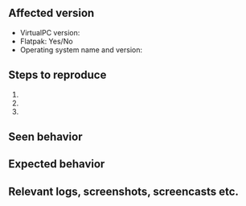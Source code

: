 <!--
Please read https://wiki.lingmo.org/Community/GettingInTouch/BugReportingGuidelines
first to ensure that you create a clear and specific issue.
-->

## Affected version
- VirtualPC version:
- Flatpak: Yes/No
- Operating system name and version:

## Steps to reproduce
1.
2.
3.

## Seen behavior


## Expected behavior


## Relevant logs, screenshots, screencasts etc.
<!-- If VirtualPC is crashing, learn how to generate a backtrace in:
https://gitlab.gnome.org/GNOME/gnome-virtualpc/-/wikis/debugging-crashes

Debug messages can also be activated to log technical information about a bug or a crash:
https://gitlab.gnome.org/GNOME/gnome-virtualpc/-/wikis/Debugging-Crashes#activating-debug-messages

You can also collect logs from a specific virtual machine, if applicable:

1. In the main page, right click on a virtual machine and go to "Preferences"
2. In the "Resources" tab, scroll to the bottom until you reach "Troubleshooting Logs"
3. Press on the folder button to open the log in a text editor
4. Save the log to your Downloads folder and attach the log here